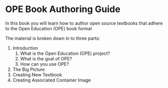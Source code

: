 <!-- #region -->
OPE Book Authoring Guide
=====================================

In this book you will learn how to author open source textbooks that adhere to the Open Education (OPE) book format


The material is broken down in to three parts: 
1. Introduction
    1. What is the Open Education (OPE) project?
    2. What is the goal of OPE?
    3. How can you use OPE?
2. The Big Picture
3. Creating New Textbook
4. Creating Associated Container Image

<!-- #endregion -->
